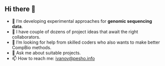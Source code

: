 ## Hi there 👋

- 🔭 I’m developing experimental approaches for **genomic sequencing data**.
- 👯 I have couple of dozens of project ideas that await the right collaborators.
- 🤔 I’m looking for help from skilled coders who also wants to make better CompBio methods.
- 💬 Ask me about suitable projects.
- 📫 How to reach me: ivanov@pesho.info
